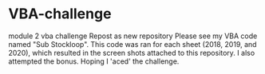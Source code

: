 # VBA-challenge
module 2 vba challenge 
Repost as new repository
Please see my VBA code named "Sub Stockloop". This code was ran for each sheet (2018, 2019, and 2020), which resulted in the screen shots attached to this repository. 
I also attempted the bonus. Hoping I 'aced' the challenge. 
